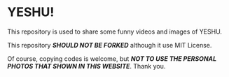 # YESHU!

This repository is used to share some funny videos and images of YESHU.

This repository ***SHOULD NOT BE FORKED*** although it use MIT License.

Of course, copying codes is welcome, but ***NOT TO USE THE PERSONAL PHOTOS THAT SHOWN IN THIS WEBSITE***. Thank you.
